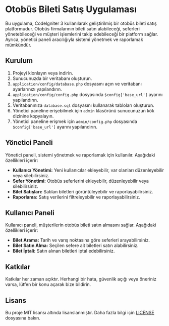 # Otobüs Bileti Satış Uygulaması

Bu uygulama, CodeIgniter 3 kullanılarak geliştirilmiş bir otobüs bileti satış platformudur. Otobüs firmalarının bileti satın alabileceği, seferleri yönetebileceği ve müşteri işlemlerini takip edebileceği bir platform sağlar. Ayrıca, yönetici paneli aracılığıyla sistemi yönetmek ve raporlamak mümkündür.

## Kurulum

1. Projeyi klonlayın veya indirin.
2. Sunucunuzda bir veritabanı oluşturun.
3. `application/config/database.php` dosyasını açın ve veritabanı ayarlarınızı yapılandırın.
4. `application/config/config.php` dosyasında `$config['base_url']` ayarını yapılandırın.
5. Veritabanınıza `database.sql` dosyasını kullanarak tabloları oluşturun.
6. Yönetici paneline erişebilmek için `admin` klasörünü sunucunuzun kök dizinine kopyalayın.
7. Yönetici paneline erişmek için `admin/config.php` dosyasında `$config['base_url']` ayarını yapılandırın.

## Yönetici Paneli

Yönetici paneli, sistemi yönetmek ve raporlamak için kullanılır. Aşağıdaki özellikleri içerir:

- **Kullanıcı Yönetimi:** Yeni kullanıcılar ekleyebilir, var olanları düzenleyebilir veya silebilirsiniz.
- **Sefer Yönetimi:** Otobüs seferlerini ekleyebilir, düzenleyebilir veya silebilirsiniz.
- **Bilet Satışları:** Satılan biletleri görüntüleyebilir ve raporlayabilirsiniz.
- **Raporlama:** Satış verilerini filtreleyebilir ve raporlayabilirsiniz.

## Kullanıcı Paneli

Kullanıcı paneli, müşterilerin otobüs bileti satın almasını sağlar. Aşağıdaki özellikleri içerir:

- **Bilet Arama:** Tarih ve varış noktasına göre seferleri arayabilirsiniz.
- **Bilet Satın Alma:** Seçilen sefere ait biletleri satın alabilirsiniz.
- **Bilet İptali:** Satın alınan biletleri iptal edebilirsiniz.

## Katkılar

Katkılar her zaman açıktır. Herhangi bir hata, güvenlik açığı veya öneriniz varsa, lütfen bir konu açarak bize bildirin.

## Lisans

Bu proje MIT lisansı altında lisanslanmıştır. Daha fazla bilgi için [LICENSE](LICENSE) dosyasına bakın.
